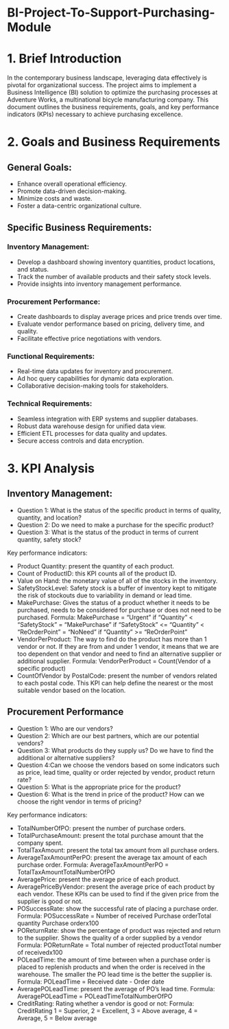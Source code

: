 # BI-Project-To-Support-Purchasing-Module

# 1. Brief Introduction
In the contemporary business landscape, leveraging data effectively is pivotal for organizational success. The project aims to implement a Business Intelligence (BI) solution to optimize the purchasing processes at Adventure Works, a multinational bicycle manufacturing company. This document outlines the business requirements, goals, and key performance indicators (KPIs) necessary to achieve purchasing excellence.

# 2. Goals and Business Requirements
## General Goals:

- Enhance overall operational efficiency.
- Promote data-driven decision-making.
- Minimize costs and waste.
- Foster a data-centric organizational culture.
## Specific Business Requirements:

### Inventory Management:

- Develop a dashboard showing inventory quantities, product locations, and status.
- Track the number of available products and their safety stock levels.
- Provide insights into inventory management performance.
### Procurement Performance:

- Create dashboards to display average prices and price trends over time.
- Evaluate vendor performance based on pricing, delivery time, and quality.
- Facilitate effective price negotiations with vendors.
### Functional Requirements:

- Real-time data updates for inventory and procurement.
- Ad hoc query capabilities for dynamic data exploration.
- Collaborative decision-making tools for stakeholders.
### Technical Requirements:

- Seamless integration with ERP systems and supplier databases.
- Robust data warehouse design for unified data view.
- Efficient ETL processes for data quality and updates.
- Secure access controls and data encryption.
# 3. KPI Analysis
## Inventory Management:

- Question 1: What is the status of the specific product in terms of quality, quantity, and location?
- Question 2: Do we need to make a purchase for the specific product?
- Question 3: What is the status of the product in terms of current quantity, safety stock?

Key performance indicators:
- Product Quantity: present the quantity of each product.
- Count of ProductID: this KPI counts all of the product ID.
- Value on Hand: the monetary value of all of the stocks in the inventory.
- SafetyStockLevel: Safety stock is a buffer of inventory kept to mitigate the risk of stockouts due to variability in demand or lead time.
- MakePurchase: Gives the status of a product whether it needs to be purchased, needs to be considered for purchase or does not need to be purchased.
Formula: MakePurchase = “Urgent” if “Quantity” < “SafetyStock”
= “MakePurchase”  if  “SafetyStock” <= “Quantity” < “ReOrderPoint”
= “NoNeed” if “Quantity” >= “ReOrderPoint”
- VendorPerProduct: The way to find do the product has more than 1 vendor or not. If they are from and under 1 vendor, it means that we are too dependent on that vendor and need to find an alternative supplier or additional supplier.
Formula: VendorPerProduct = Count(Vendor of a specific product)
- CountOfVendor by PostalCode: present the number of vendors related to each postal code. This KPI can help define the nearest or the most suitable vendor based on the location.
## Procurement Performance
- Question 1: Who are our vendors? 
- Question 2: Which are our best partners, which are our potential vendors? 
- Question 3: What products do they supply us? Do we have to find the additional or alternative suppliers? 
- Question 4:Can we choose the vendors based on some indicators such as price, lead time, quality or order rejected by vendor, product return rate? 
- Question 5: What is the appropriate price for the product? 
- Question 6: What is the trend in price of the product? How can we choose the right vendor in terms of pricing?

Key performance indicators:
- TotalNumberOfPO: present the number of purchase orders.
- TotalPurchaseAmount: present the total purchase amount that the company spent.
- TotalTaxAmount: present the total tax amount from all purchase orders.
- AverageTaxAmountPerPO: present the average tax amount of each purchase order.
Formula: AverageTaxAmountPerPO = TotalTaxAmountTotalNumberOfPO
- AveragePrice: present the average price of each product.
- AveragePriceByVendor: present the average price of each product by each vendor. These KPIs can be used to find if the given price from the supplier is good or not.
- POSuccessRate: show the successful rate of placing a purchase order.
Formula: POSuccessRate = Number of received Purchase orderTotal quantity Purchase orderx100
- POReturnRate: show the percentage of product was rejected and return to the supplier. Shows the quality of a order supplied by a vendor
Formula: POReturnRate =  Total number  of rejected productTotal number  of receivedx100
- POLeadTime: the amount of time between when a purchase order is placed to replenish products and when the order is received in the warehouse. The smaller the PO lead time is the better the supplier is.
Formula: POLeadTime = Received date - Order date
- AveragePOLeadTime: present the average of PO’s lead time.
Formula: AveragePOLeadTime = POLeadTimeTotalNumberOfPO
- CreditRating: Rating whether a vendor is good or not:
Formula: CreditRating 1 = Superior, 2 = Excellent, 3 = Above average, 4 = Average, 5 = Below average



